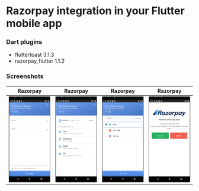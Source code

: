 # Razorpay integration in your Flutter mobile app

### Dart plugins

- fluttertoast 3.1.3
- razorpay_flutter 1.1.2

### Screenshots

Razorpay             |  Razorpay |  Razorpay |  Razorpay
:-------------------------:|:-------------------------:|:-------------------------:|:-------------------------:
![](https://github.com/edocbuhtig/flutter-razorpay-integration/blob/master/screenshots/flutter_1.png)  |  ![](https://github.com/edocbuhtig/flutter-razorpay-integration/blob/master/screenshots/flutter_2.png) |  ![](https://github.com/edocbuhtig/flutter-razorpay-integration/blob/master/screenshots/flutter_3.png) |  ![](https://github.com/edocbuhtig/flutter-razorpay-integration/blob/master/screenshots/flutter_4.png)


